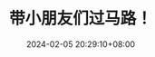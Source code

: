---
title: 带小朋友们过马路！
date: 2024-02-05 20:29:10+08:00
id: 20240205_20C
coverId: crossing-guard-joe-2024A
---